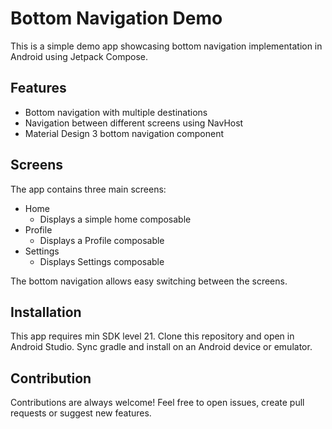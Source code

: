 <h1>Bottom Navigation Demo</h1>

<p>This is a simple demo app showcasing bottom navigation implementation in Android using Jetpack Compose.</p>

<h2>Features</h2>

<ul>
  <li>Bottom navigation with multiple destinations</li>
  <li>Navigation between different screens using NavHost</li>
  <li>Material Design 3 bottom navigation component</li>  
</ul>

<h2>Screens</h2>

<p>The app contains three main screens:</p>

<ul>
  <li>
    Home
    <ul>
      <li>Displays a simple home composable</li> 
    </ul>
  </li>
  
  <li>
    Profile
    <ul>
     <li>Displays a Profile composable</li>
    </ul>
  </li>

  <li>
   Settings
    <ul>
      <li>Displays Settings composable</li>
    </ul>
  </li>
</ul>  

<p>The bottom navigation allows easy switching between the screens.</p>

<h2>Installation</h2>

<p>This app requires min SDK level 21. Clone this repository and open in Android Studio. Sync gradle and install on an Android device or emulator.</p>

<h2>Contribution</h2>

<p>Contributions are always welcome! Feel free to open issues, create pull requests or suggest new features.</p>
